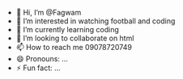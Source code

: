 - 👋 Hi, I’m @Fagwam
- 👀 I’m interested in watching football and coding
- 🌱 I’m currently learning coding
- 💞️ I’m looking to collaborate on html
- 📫 How to reach me 09078720749
- 😄 Pronouns: ...
- ⚡ Fun fact: ...

<!---
Fagwam/Fagwam is a ✨ special ✨ repository because its `README.md` (this file) appears on your GitHub profile.
You can click the Preview link to take a look at your changes.
--->
